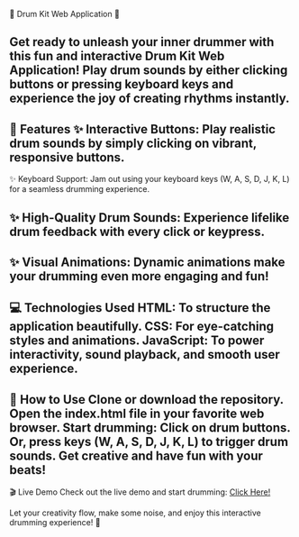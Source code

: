 🎵 Drum Kit Web Application 🥁

Get ready to unleash your inner drummer with this fun and interactive Drum Kit Web Application! Play drum sounds by either clicking buttons or pressing keyboard keys and experience the joy of creating rhythms instantly.
------------------------------------------------------------
🌟 Features
✨ Interactive Buttons:
Play realistic drum sounds by simply clicking on vibrant, responsive buttons.
-------------------------------------------------------------
✨ Keyboard Support:
Jam out using your keyboard keys (W, A, S, D, J, K, L) for a seamless drumming experience.

✨ High-Quality Drum Sounds:
Experience lifelike drum feedback with every click or keypress.
------------------------------------------------------------
✨ Visual Animations:
Dynamic animations make your drumming even more engaging and fun!
------------------------------------------------------------
💻 Technologies Used
HTML: To structure the application beautifully.
CSS: For eye-catching styles and animations.
JavaScript: To power interactivity, sound playback, and smooth user experience.
------------------------------------------------------------
🚀 How to Use
Clone or download the repository.
Open the index.html file in your favorite web browser.
Start drumming:
Click on drum buttons.
Or, press keys (W, A, S, D, J, K, L) to trigger drum sounds.
Get creative and have fun with your beats!
------------------------------------------------------------
🎬 Live Demo
Check out the live demo and start drumming: [Click Here!](https://thunderous-lollipop-7ea2a5.netlify.app/)

Let your creativity flow, make some noise, and enjoy this interactive drumming experience! 🥳
